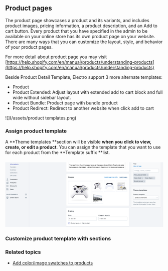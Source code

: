 ## Product pages

The product page showcases a product and its variants, and includes product images, pricing information, a product description, and an Add to cart button. Every product that you have specified in the admin to be available on your online store has its own product page on your website. There are many ways that you can customize the layout, style, and behavior of your product pages.

For more detail about product page you may visit [https://help.shopify.com/en/manual/products/understanding-products](https://help.shopify.com/en/manual/products/understanding-products)

Beside Product Detail Template, Electro support 3 more alternate templates:

* Product
* Product Extended: Adjust layout with extended add to cart block and full wide without sidebar layout.
* Product Bundle: Product page with bundle product
* Product Redirect: Redirect to another website when click add to cart

![](/assets/product templates.png)

### Assign product template

A **Theme templates **section will be visible **when you click to view, create, or edit a product**. You can assign the template that you want to use for each product from the **Template suffix **list.

### ![](/assets/producttemplates.png)

### Customize product template with sections





### Related topics

* [Add color/image swatches to products](/products/product-color-variant.md)



